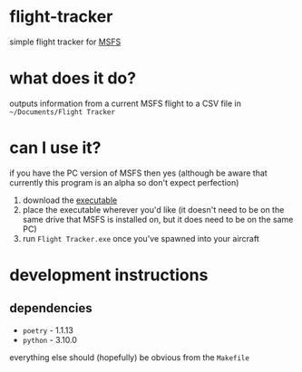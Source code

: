 # flight-tracker
simple flight tracker for [MSFS](https://www.flightsimulator.com/)

# what does it do?
outputs information from a current MSFS flight to a CSV file in `~/Documents/Flight Tracker`

# can I use it?
if you have the PC version of MSFS then yes (although be aware that currently this program is an alpha so don't expect perfection)

1. download the [executable](https://projects.alexchesters.com/flight-tracker/Flight%20Tracker.exe)
1. place the executable wherever you'd like (it doesn't need to be on the same drive that MSFS is installed on, but it does need to be on the same PC)
1. run `Flight Tracker.exe` once you've spawned into your aircraft

# development instructions

## dependencies
* `poetry` - 1.1.13
* `python` - 3.10.0

everything else should (hopefully) be obvious from the `Makefile`
